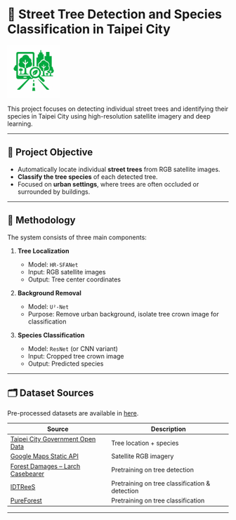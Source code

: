 # 🌳 Street Tree Detection and Species Classification in Taipei City
<img src="icon.png" alt="icon" width="120"/>

This project focuses on detecting individual street trees and identifying their species in Taipei City using high-resolution satellite imagery and deep learning.

---

## 📌 Project Objective

- Automatically locate individual **street trees** from RGB satellite images.
- **Classify the tree species** of each detected tree.
- Focused on **urban settings**, where trees are often occluded or surrounded by buildings.

---

## 🧠 Methodology

The system consists of three main components:

1. **Tree Localization**  
   - Model: `HR-SFANet`  
   - Input: RGB satellite images  
   - Output: Tree center coordinates

2. **Background Removal**  
   - Model: `U²-Net`  
   - Purpose: Remove urban background, isolate tree crown image for classification

3. **Species Classification**  
   - Model: `ResNet` (or CNN variant)  
   - Input: Cropped tree crown image  
   - Output: Predicted species

---

## 🗂️ Dataset Sources
Pre-processed datasets are available in [here](https://huggingface.co/datasets/zbyzby/TaipeiTrees/tree/main).

| Source | Description |
|--------|-------------|
| [Taipei City Government Open Data](https://data.gov.tw/) | Tree location + species |
| [Google Maps Static API](https://developers.google.com/maps/documentation/maps-static/overview?hl=en) | Satellite RGB imagery |
| [Forest Damages – Larch Casebearer](https://lila.science/datasets/forest-damages-larch-casebearer/) | Pretraining on tree detection |
| [IDTReeS](https://zenodo.org/records/3934932) | Pretraining on tree classification & detection |
| [PureForest](https://huggingface.co/datasets/IGNF/PureForest) | Pretraining on tree classification |
---
